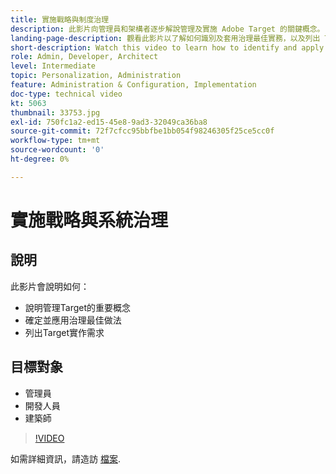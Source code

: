 ```yaml
---
title: 實施戰略與制度治理
description: 此影片向管理員和架構者逐步解說管理及實施 Adobe Target 的關鍵概念。 觀看此影片以了解如何識別及套用治理最佳實務，以及列出 Target 實施需求。
landing-page-description: 觀看此影片以了解如何識別及套用治理最佳實務，以及列出 Target 實施需求。
short-description: Watch this video to learn how to identify and apply governance best practices and list Target implementation requirements.
role: Admin, Developer, Architect
level: Intermediate
topic: Personalization, Administration
feature: Administration & Configuration, Implementation
doc-type: technical video
kt: 5063
thumbnail: 33753.jpg
exl-id: 750fc1a2-ed15-45e8-9ad3-32049ca36ba8
source-git-commit: 72f7cfcc95bbfbe1bb054f98246305f25ce5cc0f
workflow-type: tm+mt
source-wordcount: '0'
ht-degree: 0%

---
```


# 實施戰略與系統治理

## 說明

此影片會說明如何：

* 說明管理Target的重要概念
* 確定並應用治理最佳做法
* 列出Target實作需求

## 目標對象

* 管理員
* 開發人員
* 建築師

>[!VIDEO](https://video.tv.adobe.com/v/33753/?quality=12)

如需詳細資訊，請造訪 [檔案](https://experienceleague.adobe.com/docs/target/using/administer/administrating-target.html?lang=en).
